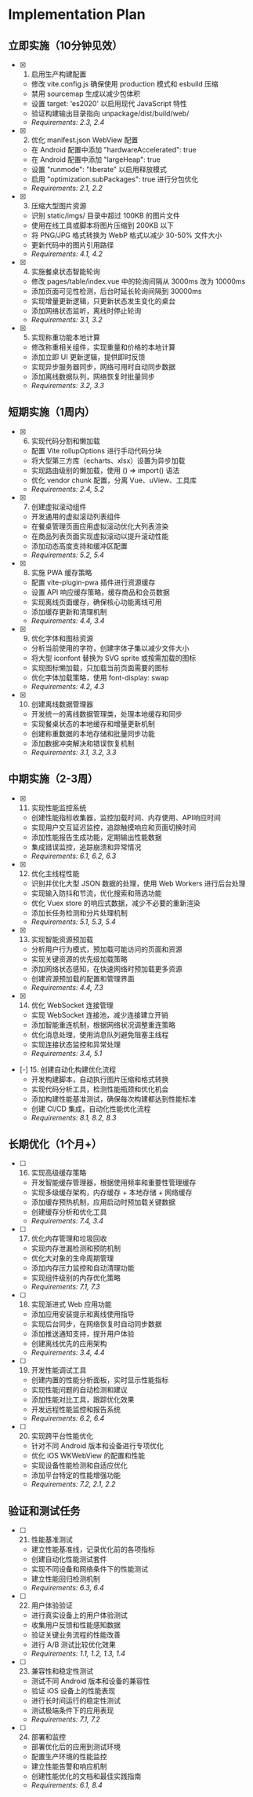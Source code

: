 # Implementation Plan

## 立即实施（10分钟见效）

- [x] 1. 启用生产构建配置
  - 修改 vite.config.js 确保使用 production 模式和 esbuild 压缩
  - 禁用 sourcemap 生成以减少包体积
  - 设置 target: 'es2020' 以启用现代 JavaScript 特性
  - 验证构建输出目录指向 unpackage/dist/build/web/
  - _Requirements: 2.3, 2.4_

- [x] 2. 优化 manifest.json WebView 配置
  - 在 Android 配置中添加 "hardwareAccelerated": true
  - 在 Android 配置中添加 "largeHeap": true
  - 设置 "runmode": "liberate" 以启用释放模式
  - 启用 "optimization.subPackages": true 进行分包优化
  - _Requirements: 2.1, 2.2_

- [x] 3. 压缩大型图片资源
  - 识别 static/imgs/ 目录中超过 100KB 的图片文件
  - 使用在线工具或脚本将图片压缩到 200KB 以下
  - 将 PNG/JPG 格式转换为 WebP 格式以减少 30-50% 文件大小
  - 更新代码中的图片引用路径
  - _Requirements: 4.1, 4.2_

- [x] 4. 实施餐桌状态智能轮询
  - 修改 pages/table/index.vue 中的轮询间隔从 3000ms 改为 10000ms
  - 添加页面可见性检测，后台时延长轮询间隔到 30000ms
  - 实现增量更新逻辑，只更新状态发生变化的桌台
  - 添加网络状态监听，离线时停止轮询
  - _Requirements: 3.1, 3.2_

- [x] 5. 实现称重功能本地计算
  - 修改称重相关组件，实现重量和价格的本地计算
  - 添加立即 UI 更新逻辑，提供即时反馈
  - 实现异步服务器同步，网络可用时自动同步数据
  - 添加离线数据队列，网络恢复时批量同步
  - _Requirements: 3.2, 3.3_

## 短期实施（1周内）

- [x] 6. 实现代码分割和懒加载
  - 配置 Vite rollupOptions 进行手动代码分块
  - 将大型第三方库（echarts、xlsx）设置为异步加载
  - 实现路由级别的懒加载，使用 () => import() 语法
  - 优化 vendor chunk 配置，分离 Vue、uView、工具库
  - _Requirements: 2.4, 5.2_

- [x] 7. 创建虚拟滚动组件
  - 开发通用的虚拟滚动列表组件
  - 在餐桌管理页面应用虚拟滚动优化大列表渲染
  - 在商品列表页面实现虚拟滚动以提升滚动性能
  - 添加动态高度支持和缓冲区配置
  - _Requirements: 5.2, 5.4_

- [x] 8. 实施 PWA 缓存策略
  - 配置 vite-plugin-pwa 插件进行资源缓存
  - 设置 API 响应缓存策略，缓存商品和会员数据
  - 实现离线页面缓存，确保核心功能离线可用
  - 添加缓存更新和清理机制
  - _Requirements: 4.4, 3.4_

- [x] 9. 优化字体和图标资源
  - 分析当前使用的字符，创建字体子集以减少文件大小
  - 将大型 iconfont 替换为 SVG sprite 或按需加载的图标
  - 实现图标懒加载，只加载当前页面需要的图标
  - 优化字体加载策略，使用 font-display: swap
  - _Requirements: 4.2, 4.3_

- [x] 10. 创建离线数据管理器
  - 开发统一的离线数据管理类，处理本地缓存和同步
  - 实现餐桌状态的本地缓存和增量更新机制
  - 创建称重数据的本地存储和批量同步功能
  - 添加数据冲突解决和错误恢复机制
  - _Requirements: 3.1, 3.2, 3.3_

## 中期实施（2-3周）

- [x] 11. 实现性能监控系统
  - 创建性能指标收集器，监控加载时间、内存使用、API响应时间
  - 实现用户交互延迟监控，追踪触摸响应和页面切换时间
  - 添加性能报告生成功能，定期输出性能数据
  - 集成错误监控，追踪崩溃和异常情况
  - _Requirements: 6.1, 6.2, 6.3_

- [x] 12. 优化主线程性能
  - 识别并优化大型 JSON 数据的处理，使用 Web Workers 进行后台处理
  - 实现输入防抖和节流，优化搜索和筛选功能
  - 优化 Vuex store 的响应式数据，减少不必要的重新渲染
  - 添加长任务检测和分片处理机制
  - _Requirements: 5.1, 5.3, 5.4_

- [x] 13. 实现智能资源预加载
  - 分析用户行为模式，预加载可能访问的页面和资源
  - 实现关键资源的优先级加载策略
  - 添加网络状态感知，在快速网络时预加载更多资源
  - 创建资源预加载的配置和管理界面
  - _Requirements: 4.4, 7.3_

- [x] 14. 优化 WebSocket 连接管理
  - 实现 WebSocket 连接池，减少连接建立开销
  - 添加智能重连机制，根据网络状况调整重连策略
  - 优化消息处理，使用消息队列避免阻塞主线程
  - 实现连接状态监控和异常处理
  - _Requirements: 3.4, 5.1_

- [-] 15. 创建自动化构建优化流程
  - 开发构建脚本，自动执行图片压缩和格式转换
  - 实现代码分析工具，检测性能瓶颈和优化机会
  - 添加构建性能基准测试，确保每次构建都达到性能标准
  - 创建 CI/CD 集成，自动化性能优化流程
  - _Requirements: 8.1, 8.2, 8.3_

## 长期优化（1个月+）

- [ ] 16. 实现高级缓存策略
  - 开发智能缓存管理器，根据使用频率和重要性管理缓存
  - 实现多级缓存架构，内存缓存 + 本地存储 + 网络缓存
  - 添加缓存预热机制，应用启动时预加载关键数据
  - 创建缓存分析和优化工具
  - _Requirements: 7.4, 3.4_

- [ ] 17. 优化内存管理和垃圾回收
  - 实现内存泄漏检测和预防机制
  - 优化大对象的生命周期管理
  - 添加内存压力监控和自动清理功能
  - 实现组件级别的内存优化策略
  - _Requirements: 7.1, 7.3_

- [ ] 18. 实现渐进式 Web 应用功能
  - 添加应用安装提示和离线使用指导
  - 实现后台同步，在网络恢复时自动同步数据
  - 添加推送通知支持，提升用户体验
  - 创建离线优先的应用架构
  - _Requirements: 3.4, 4.4_

- [ ] 19. 开发性能调试工具
  - 创建内置的性能分析面板，实时显示性能指标
  - 实现性能问题的自动检测和建议
  - 添加性能对比工具，跟踪优化效果
  - 开发远程性能监控和报告系统
  - _Requirements: 6.2, 6.4_

- [ ] 20. 实现跨平台性能优化
  - 针对不同 Android 版本和设备进行专项优化
  - 优化 iOS WKWebView 的配置和性能
  - 实现设备性能检测和自适应优化
  - 添加平台特定的性能增强功能
  - _Requirements: 7.2, 2.1, 2.2_

## 验证和测试任务

- [ ] 21. 性能基准测试
  - 建立性能基准线，记录优化前的各项指标
  - 创建自动化性能测试套件
  - 实现不同设备和网络条件下的性能测试
  - 建立性能回归检测机制
  - _Requirements: 6.3, 6.4_

- [ ] 22. 用户体验验证
  - 进行真实设备上的用户体验测试
  - 收集用户反馈和性能感知数据
  - 验证关键业务流程的性能改善
  - 进行 A/B 测试比较优化效果
  - _Requirements: 1.1, 1.2, 1.3, 1.4_

- [ ] 23. 兼容性和稳定性测试
  - 测试不同 Android 版本和设备的兼容性
  - 验证 iOS 设备上的性能表现
  - 进行长时间运行的稳定性测试
  - 测试极端条件下的应用表现
  - _Requirements: 7.1, 7.2_

- [ ] 24. 部署和监控
  - 部署优化后的应用到测试环境
  - 配置生产环境的性能监控
  - 建立性能告警和响应机制
  - 创建性能优化的文档和最佳实践指南
  - _Requirements: 6.1, 8.4_